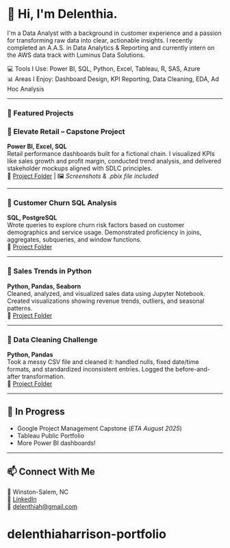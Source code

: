 # 👋 Hi, I'm Delenthia.

I'm a Data Analyst with a background in customer experience and a passion for transforming raw data into clear, actionable insights. I recently completed an A.A.S. in Data Analytics & Reporting and currently intern on the AWS data track with Luminus Data Solutions.

💻 Tools I Use: Power BI, SQL, Python, Excel, Tableau, R, SAS, Azure  
📊 Areas I Enjoy: Dashboard Design, KPI Reporting, Data Cleaning, EDA, Ad Hoc Analysis

---

### 🌟 Featured Projects

### 🔹 Elevate Retail – Capstone Project
**Power BI, Excel, SQL**  
Retail performance dashboards built for a fictional chain. I visualized KPIs like sales growth and profit margin, conducted trend analysis, and delivered stakeholder mockups aligned with SDLC principles.  
📁 [Project Folder](./capstone-elevate-retail) | 🖼️ *Screenshots & .pbix file included*

---

### 🔹 Customer Churn SQL Analysis  
**SQL, PostgreSQL**  
Wrote queries to explore churn risk factors based on customer demographics and service usage. Demonstrated proficiency in joins, aggregates, subqueries, and window functions.  
📁 [Project Folder](./sql-customer-churn-analysis)

---

### 🔹 Sales Trends in Python  
**Python, Pandas, Seaborn**  
Cleaned, analyzed, and visualized sales data using Jupyter Notebook. Created visualizations showing revenue trends, outliers, and seasonal patterns.  
📁 [Project Folder](./python-sales-analysis)

---

### 🔹 Data Cleaning Challenge  
**Python, Pandas**  
Took a messy CSV file and cleaned it: handled nulls, fixed date/time formats, and standardized inconsistent entries. Logged the before-and-after transformation.  
📁 [Project Folder](./data-cleaning-practice)

---

## 🔧 In Progress
- Google Project Management Capstone (*ETA August 2025*)
- Tableau Public Portfolio
- More Power BI dashboards!

---

## 📫 Connect With Me  
📍 Winston-Salem, NC  
🔗 [LinkedIn](https://www.linkedin.com/in/delenthiaharrison)  
📧 delenthiah@gmail.com

# delenthiaharrison-portfolio
